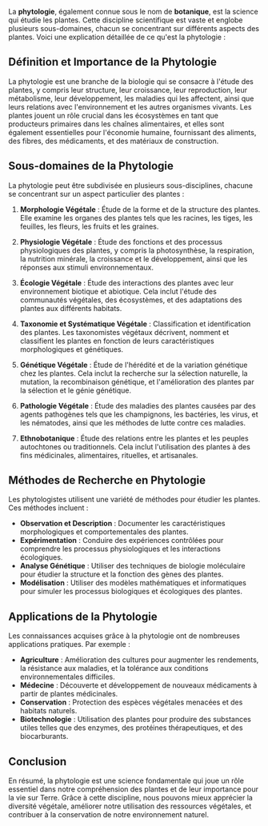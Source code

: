 La **phytologie**, également connue sous le nom de **botanique**, est la science qui étudie les plantes. Cette discipline scientifique est vaste et englobe plusieurs sous-domaines, chacun se concentrant sur différents aspects des plantes. Voici une explication détaillée de ce qu'est la phytologie :

## Définition et Importance de la Phytologie

La phytologie est une branche de la biologie qui se consacre à l'étude des plantes, y compris leur structure, leur croissance, leur reproduction, leur métabolisme, leur développement, les maladies qui les affectent, ainsi que leurs relations avec l'environnement et les autres organismes vivants. Les plantes jouent un rôle crucial dans les écosystèmes en tant que producteurs primaires dans les chaînes alimentaires, et elles sont également essentielles pour l'économie humaine, fournissant des aliments, des fibres, des médicaments, et des matériaux de construction.

## Sous-domaines de la Phytologie

La phytologie peut être subdivisée en plusieurs sous-disciplines, chacune se concentrant sur un aspect particulier des plantes :

1. **Morphologie Végétale** : Étude de la forme et de la structure des plantes. Elle examine les organes des plantes tels que les racines, les tiges, les feuilles, les fleurs, les fruits et les graines.

2. **Physiologie Végétale** : Étude des fonctions et des processus physiologiques des plantes, y compris la photosynthèse, la respiration, la nutrition minérale, la croissance et le développement, ainsi que les réponses aux stimuli environnementaux.

3. **Écologie Végétale** : Étude des interactions des plantes avec leur environnement biotique et abiotique. Cela inclut l'étude des communautés végétales, des écosystèmes, et des adaptations des plantes aux différents habitats.

4. **Taxonomie et Systématique Végétale** : Classification et identification des plantes. Les taxonomistes végétaux décrivent, nomment et classifient les plantes en fonction de leurs caractéristiques morphologiques et génétiques.

5. **Génétique Végétale** : Étude de l'hérédité et de la variation génétique chez les plantes. Cela inclut la recherche sur la sélection naturelle, la mutation, la recombinaison génétique, et l'amélioration des plantes par la sélection et le génie génétique.

6. **Pathologie Végétale** : Étude des maladies des plantes causées par des agents pathogènes tels que les champignons, les bactéries, les virus, et les nématodes, ainsi que les méthodes de lutte contre ces maladies.

7. **Ethnobotanique** : Étude des relations entre les plantes et les peuples autochtones ou traditionnels. Cela inclut l'utilisation des plantes à des fins médicinales, alimentaires, rituelles, et artisanales.

## Méthodes de Recherche en Phytologie

Les phytologistes utilisent une variété de méthodes pour étudier les plantes. Ces méthodes incluent :

- **Observation et Description** : Documenter les caractéristiques morphologiques et comportementales des plantes.
- **Expérimentation** : Conduire des expériences contrôlées pour comprendre les processus physiologiques et les interactions écologiques.
- **Analyse Génétique** : Utiliser des techniques de biologie moléculaire pour étudier la structure et la fonction des gènes des plantes.
- **Modélisation** : Utiliser des modèles mathématiques et informatiques pour simuler les processus biologiques et écologiques des plantes.

## Applications de la Phytologie

Les connaissances acquises grâce à la phytologie ont de nombreuses applications pratiques. Par exemple :

- **Agriculture** : Amélioration des cultures pour augmenter les rendements, la résistance aux maladies, et la tolérance aux conditions environnementales difficiles.
- **Médecine** : Découverte et développement de nouveaux médicaments à partir de plantes médicinales.
- **Conservation** : Protection des espèces végétales menacées et des habitats naturels.
- **Biotechnologie** : Utilisation des plantes pour produire des substances utiles telles que des enzymes, des protéines thérapeutiques, et des biocarburants.

## Conclusion

En résumé, la phytologie est une science fondamentale qui joue un rôle essentiel dans notre compréhension des plantes et de leur importance pour la vie sur Terre. Grâce à cette discipline, nous pouvons mieux apprécier la diversité végétale, améliorer notre utilisation des ressources végétales, et contribuer à la conservation de notre environnement naturel.